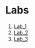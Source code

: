 # Labs
1. [Lab_1](https://github.com/Prometej007/devops_course-labs/tree/master/lab1)
2. [Lab_2](https://github.com/Prometej007/devops_course-labs/tree/master/lab2)
3. [Lab_3](https://github.com/Prometej007/devops_course-labs/tree/master/lab3)